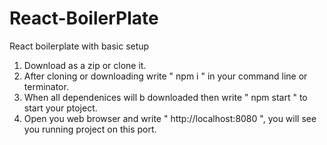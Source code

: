 # React-BoilerPlate
React boilerplate with basic setup
1. Download as a zip or clone it.
2. After cloning or downloading  write " npm i  " in your command line or terminator.
3. When all dependenices will b downloaded then write " npm start " to start your ptoject.
4. Open you web browser and write " http://localhost:8080 ", you will see you running project on this port.
